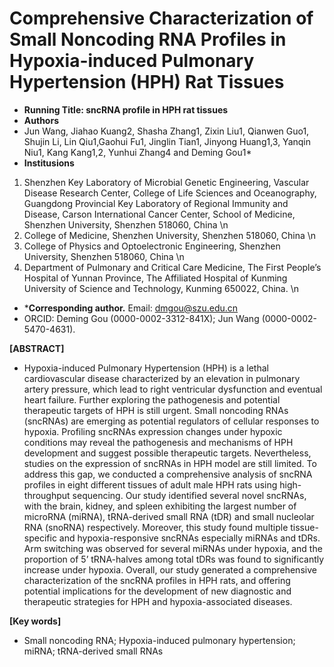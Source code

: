 # Comprehensive Characterization of Small Noncoding RNA Profiles in Hypoxia-induced Pulmonary Hypertension (HPH) Rat Tissues
- **Running Title: sncRNA profile in HPH rat tissues**
- **Authors**
- Jun Wang, Jiahao Kuang2, Shasha Zhang1, Zixin Liu1, Qianwen Guo1, Shujin Li, Lin Qiu1,Gaohui Fu1, Jinglin Tian1, Jinyong Huang1,3, Yanqin Niu1, Kang Kang1,2, Yunhui Zhang4 and Deming Gou1*
- **Institusions**
1. Shenzhen Key Laboratory of Microbial Genetic Engineering, Vascular Disease Research Center, College of Life Sciences and Oceanography, Guangdong Provincial Key Laboratory of Regional Immunity and Disease, Carson International Cancer Center, School of Medicine, Shenzhen University, Shenzhen 518060, China \n
2. College of Medicine, Shenzhen University, Shenzhen 518060, China \n
3. College of Physics and Optoelectronic Engineering, Shenzhen University, Shenzhen 518060, China \n
4. Department of Pulmonary and Critical Care Medicine, The First People’s Hospital of Yunnan Province, The Affiliated Hospital of Kunming University of Science and Technology, Kunming 650022, China. \n
- ***Corresponding author.** Email: dmgou@szu.edu.cn
- ORCID: Deming Gou (0000-0002-3312-841X); Jun Wang (0000-0002-5470-4631).

**[ABSTRACT]**
- Hypoxia-induced Pulmonary Hypertension (HPH) is a lethal cardiovascular disease characterized by an elevation in pulmonary artery pressure, which lead to right ventricular dysfunction and eventual heart failure. Further exploring the pathogenesis and potential therapeutic targets of HPH is still urgent. Small noncoding RNAs (sncRNAs) are emerging as potential regulators of cellular responses to hypoxia. Profiling sncRNAs expression changes under hypoxic conditions may reveal the pathogenesis and mechanisms of HPH development and suggest possible therapeutic targets. Nevertheless, studies on the expression of sncRNAs in HPH model are still limited. To address this gap, we conducted a comprehensive analysis of sncRNA profiles in eight different tissues of adult male HPH rats using high-throughput sequencing. Our study identified several novel sncRNAs, with the brain, kidney, and spleen exhibiting the largest number of microRNA (miRNA), tRNA-derived small RNA (tDR) and small nucleolar RNA (snoRNA) respectively. Moreover, this study found multiple tissue-specific and hypoxia-responsive sncRNAs especially miRNAs and tDRs. Arm switching was observed for several miRNAs under hypoxia, and the proportion of 5’ tRNA-halves among total tDRs was found to significantly increase under hypoxia. Overall, our study generated a comprehensive characterization of the sncRNA profiles in HPH rats, and offering potential implications for the development of new diagnostic and therapeutic strategies for HPH and hypoxia-associated diseases.

**[Key words]**
- Small noncoding RNA; Hypoxia-induced pulmonary hypertension; miRNA; tRNA-derived small RNAs


